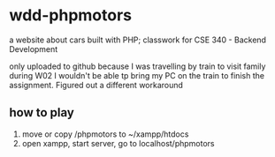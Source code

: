 # wdd-phpmotors
a website about cars built with PHP; classwork for CSE 340 - Backend Development

only uploaded to github because I was travelling by train to visit family during W02 I wouldn't be able tp bring my PC on the train to finish the assignment. Figured out a different workaround

## how to play
1. move or copy /phpmotors to ~/xampp/htdocs
2. open xampp, start server, go to localhost/phpmotors